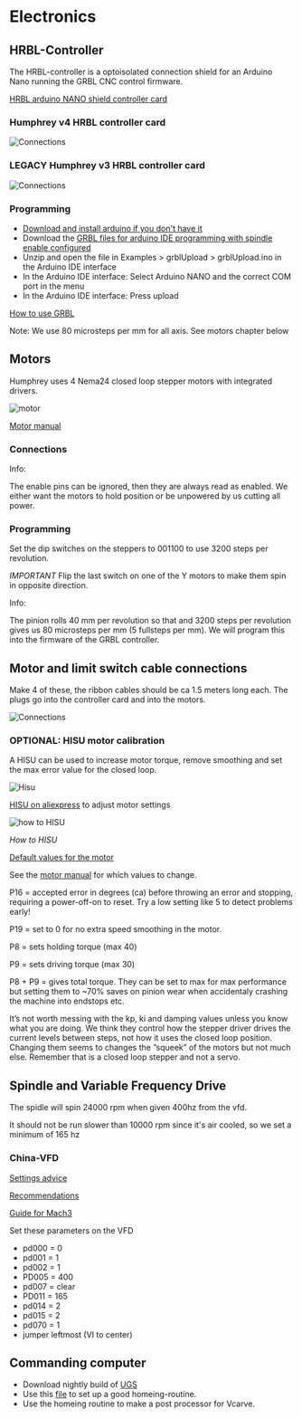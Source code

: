 # Electronics

## HRBL-Controller

The HRBL-controller is a optoisolated connection shield for an Arduino Nano running the GRBL CNC control firmware. 

[HRBL arduino NANO shield controller card](https://github.com/fellesverkstedet/fabricatable-machines/tree/master/hrbl-shield/nano)

### Humphrey v4 HRBL controller card
![Connections](https://github.com/fellesverkstedet/fabricatable-machines/raw/master/hrbl-shield/img/connections.JPG)

### LEGACY Humphrey v3 HRBL controller card
![Connections](https://github.com/fellesverkstedet/fabricatable-machines/raw/master/humphrey-large-format-cnc/humphrey_v3/img/electronics/hrbl_connections_all.JPG)

### Programming

* [Download and install arduino if you don't have it](https://www.arduino.cc/download_handler.php)
* Download the [GRBL files for arduino IDE programming with spindle enable configured](https://github.com/fellesverkstedet/fabricatable-machines/raw/master/humphrey-large-format-cnc/humphrey_v3/GRBL_Spindle_ENABLE.zip)
* Unzip and open the file in Examples > grblUpload > grblUpload.ino in the Arduino IDE interface
* In the Arduino IDE interface: Select Arduino NANO and the correct COM port in the menu
* In the Arduino IDE interface: Press upload

[How to use GRBL](https://github.com/gnea/grbl/wiki)

Note: We use 80 microsteps per mm for all axis. See motors chapter below

## Motors

Humphrey uses 4 Nema24 closed loop stepper motors with integrated drivers.

![motor](https://github.com/fellesverkstedet/fabricatable-machines/raw/master/hrbl-shield/img/ihss57-integrated-closed-loop-stepper-from-jmc.jpg)

[Motor manual](https://github.com/fellesverkstedet/fabricatable-machines/blob/master/hrbl-shield/dev_files/integrated_stepper/20160528161106_17875.pdf)

### Connections

Info:

The enable pins can be ignored, then they are always read as enabled. We either want the motors to hold position or be unpowered by us cutting all power. 

### Programming

Set the dip switches on the steppers to 001100 to use 3200 steps per revolution. 

*IMPORTANT* Flip the last switch on one of the Y motors to make them spin in opposite direction.

Info:

The pinion rolls 40 mm per revolution so that and 3200 steps per revolution gives us 80 microsteps per mm (5 fullsteps per mm). We will program this into the firmware of the GRBL controller.

## Motor and limit switch cable connections

Make 4 of these, the ribbon cables should be ca 1.5 meters long each. The plugs go into the controller card and into the motors.

![Connections](https://github.com/fellesverkstedet/fabricatable-machines/raw/master/humphrey-large-format-cnc/humphrey_v3/img/electronics/Connector_guide.jpg)

### OPTIONAL: HISU motor calibration

A HISU can be used to increase motor torque, remove smoothing and set the max error value for the closed loop.

![Hisu](https://github.com/fellesverkstedet/fabricatable-machines/raw/master/hrbl-shield/dev_files/integrated_stepper/6C3A13B4-B353-4DFC-950C-6E98B35EEC22.jpeg)

[HISU on aliexpress](https://www.aliexpress.com/item/HISU-for-Andriy-Kyrychenko/32805819281.html?spm=2114.search0104.3.1.6c2661d1JJVdOY&ws_ab_test=searchweb0_0,searchweb201602_3_10065_10068_10059_5015212_10696_100031_10084_10083_10103_5015812_451_452_10618_5015112_10307_5015912,searchweb201603_56,ppcSwitch_5&algo_expid=bcced743-392b-477b-ba84-0d559d9ffe03-0&algo_pvid=bcced743-392b-477b-ba84-0d559d9ffe03&priceBeautifyAB=0) to adjust motor settings

![how to HISU](https://github.com/fellesverkstedet/fabricatable-machines/raw/master/hrbl-shield/dev_files/integrated_stepper/HTB1.IttbURIWKJjSZFgq6zoxXXak.jpg)
 
 _How to HISU_
 
 [Default values for the motor](https://github.com/fellesverkstedet/fabricatable-machines/blob/master/hrbl-shield/dev_files/integrated_stepper/Default%20values.txt)

See the [motor manual](https://github.com/fellesverkstedet/fabricatable-machines/blob/master/hrbl-shield/dev_files/integrated_stepper/20160528161106_17875.pdf) for which values to change.

P16 = accepted error in degrees (ca) before throwing an error and stopping, requiring a power-off-on to reset. Try a low setting like 5 to detect problems early! 

P19 = set to 0 for no extra speed smoothing in the motor.

P8 = sets holding torque (max 40)

P9 = sets driving torque (max 30)

P8 + P9 = gives total torque. They can be set to max for max performance but setting them to ~70% saves on pinion wear when accidentaly crashing the machine into endstops etc. 

It’s not worth messing with the kp, ki and damping values unless you know what you are doing. We think they control how the stepper driver drives the current levels between steps, not how it uses the closed loop position. Changing them seems to changes the ”squeek” of the motors but not much else. Remember that is a closed loop stepper and not a servo. 

## Spindle and Variable Frequency Drive

The spidle will spin 24000 rpm when given 400hz from the vfd.

It should not be run slower than 10000 rpm since it's air cooled, so we set a minimum of 165 hz

### China-VFD

[Settings advice](https://www.cnczone.com/forums/spindles-vfd/346620-huanyang-vfd-spindle-accelerate-amp-decelerate-settings.html)

[Recommendations](http://www.woodworkforums.com/f170/tips-newbie-huanyang-vfd-users-96380)

[Guide for Mach3](http://www.kronosrobotics.com/hy02d223b-vfd-type-1/) 

Set these parameters on the VFD

* pd000 = 0 
* pd001 = 1 
* pd002 = 1
* PD005 = 400
* pd007 = clear
* PD011 = 165
* pd014 = 2
* pd015 = 2
* pd070 = 1
* jumper leftmost (VI to center)

## Commanding computer

* Download nightly build of [UGS](https://winder.github.io/ugs_website/)
* Use this [file](https://github.com/fellesverkstedet/fabricatable-machines/blob/master/humphrey-large-format-cnc/humphrey_v2/Settings_backup/home%20and%20probe.gcode) to set up a good homeing-routine.
* Use the homeing routine to make a post processor for Vcarve.
